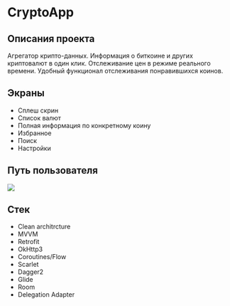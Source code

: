 # CryptoApp

## Описания проекта
Агрегатор крипто-данных. Информация о биткоине и других криптовалют в один клик. Отслеживание цен в режиме реального времени. Удобный функционал отслеживания понравившихся коинов.

## Экраны

 * Сплеш скрин
 * Список валют
 * Полная информация по конкретному коину
 * Избранное
 * Поиск
 * Настройки

## Путь пользователя

![](/assetes/images/UserFlow.png)

## Стек

 * Clean architrcture
 * MVVM
 * Retrofit
 * OkHttp3
 * Coroutines/Flow
 * Scarlet
 * Dagger2
 * Glide
 * Room
 * Delegation Adapter